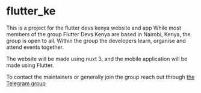 # flutter_ke

This is a project for the flutter devs kenya website and app
While most members of the group Flutter Devs Kenya are based 
in Nairobi, Kenya, the group is open to all. Within the group
the developers learn, organise and attend events together. 

The website will be made using nuxt 3, and the mobile application
will be made using Flutter. 

To contact the maintainers or generally join the group reach out
through [the Telegram group](https://t.me/joinchat/bJY8P_7m5UM3YWE8)